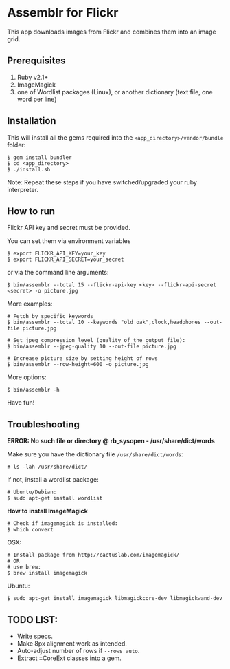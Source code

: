 
Assemblr for Flickr
===================

This app downloads images from Flickr and combines them into an image grid.


Prerequisites
-------------

1. Ruby v2.1+
2. ImageMagick
3. one of Wordlist packages (Linux), or another dictionary (text file, one word per line)


Installation
------------

This will install all the gems required into the `<app_directory>/vendor/bundle` folder:

    $ gem install bundler
    $ cd <app_directory>
    $ ./install.sh

Note: Repeat these steps if you have switched/upgraded your ruby interpreter.


How to run
----------

Flickr API key and secret must be provided.

You can set them via environment variables

    $ export FLICKR_API_KEY=your_key
    $ export FLICKR_API_SECRET=your_secret

or via the command line arguments:

    $ bin/assemblr --total 15 --flickr-api-key <key> --flickr-api-secret <secret> -o picture.jpg

More examples:

    # Fetch by specific keywords
    $ bin/assemblr --total 10 --keywords "old oak",clock,headphones --out-file picture.jpg

    # Set jpeg compression level (quality of the output file):
    $ bin/assemblr --jpeg-quality 10 --out-file picture.jpg

    # Increase picture size by setting height of rows
    $ bin/assemblr --row-height=600 -o picture.jpg

More options:

    $ bin/assemblr -h

Have fun!


Troubleshooting
---------------

**ERROR: No such file or directory @ rb_sysopen - /usr/share/dict/words**

Make sure you have the dictionary file `/usr/share/dict/words`:

    # ls -lah /usr/share/dict/

If not, install a wordlist package:

    # Ubuntu/Debian:
    $ sudo apt-get install wordlist


**How to install ImageMagick**

    # Check if imagemagick is installed:
    $ which convert

OSX:

    # Install package from http://cactuslab.com/imagemagick/
    # OR
    # use brew:
    $ brew install imagemagick

Ubuntu:

    $ sudo apt-get install imagemagick libmagickcore-dev libmagickwand-dev


TODO LIST:
----------

* Write specs.
* Make 8px alignment work as intended.
* Auto-adjust number of rows if `--rows auto`.
* Extract ::CoreExt classes into a gem.

